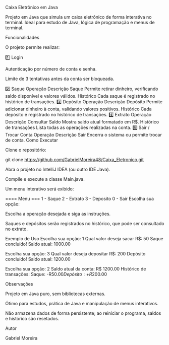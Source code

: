 Caixa Eletrônico em Java

Projeto em Java que simula um caixa eletrônico de forma interativa no terminal. Ideal para estudo de Java, lógica de programação e menus de terminal.

Funcionalidades

O projeto permite realizar:

1️⃣ Login

Autenticação por número de conta e senha.

Limite de 3 tentativas antes da conta ser bloqueada.

2️⃣ Saque
Operação	Descrição
Saque	Permite retirar dinheiro, verificando saldo disponível e valores válidos.
Histórico	Cada saque é registrado no histórico de transações.
3️⃣ Depósito
Operação	Descrição
Depósito	Permite adicionar dinheiro à conta, validando valores positivos.
Histórico	Cada depósito é registrado no histórico de transações.
4️⃣ Extrato
Operação	Descrição
Consultar Saldo	Mostra saldo atual formatado em R$.
Histórico de transações	Lista todas as operações realizadas na conta.
5️⃣ Sair / Trocar Conta
Operação	Descrição
Sair	Encerra o sistema ou permite trocar de conta.
Como Executar

Clone o repositório:

git clone https://github.com/GabrielMoreira48/Caixa_Eletronico.git


Abra o projeto no IntelliJ IDEA (ou outro IDE Java).

Compile e execute a classe Main.java.

Um menu interativo será exibido:

==== Menu ===
1 - Saque
2 - Extrato
3 - Deposito
0 - Sair
Escolha sua opção:


Escolha a operação desejada e siga as instruções.

Saques e depósitos serão registrados no histórico, que pode ser consultado no extrato.

Exemplo de Uso
Escolha sua opção: 1
Qual valor deseja sacar R$: 50
Saque concluído! Saldo atual: 1000.00

Escolha sua opção: 3
Qual valor deseja depositar R$: 200
Depósito concluído! Saldo atual: 1200.00

Escolha sua opção: 2
Saldo atual da conta: R$ 1200.00
Histórico de transações:
Saque: -R$50.00
Depósito: +R$200.00

Observações

Projeto em Java puro, sem bibliotecas externas.

Ótimo para estudos, prática de Java e manipulação de menus interativos.

Não armazena dados de forma persistente; ao reiniciar o programa, saldos e histórico são resetados.

Autor

Gabriel Moreira
